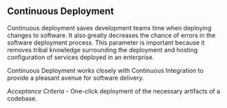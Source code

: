 ## Continuous Deployment

Continuous deployment saves development teams time when deploying changes to software. It also greatly decreases the chance of errors in the software deployment process. This parameter is important because it removes tribal knowledge surrounding the deployment and hosting configuration of services deployed in an enterprise. 

Continuous Deployment works closely with Continuous Integration to provide a pleasant avenue for software delivery.

*Acceptance Criteria* - One-click deployment of the necessary artifacts of a codebase.